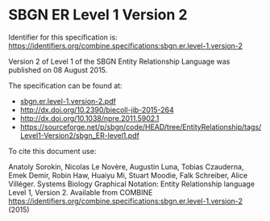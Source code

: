 # SBGN ER Level 1 Version 2
Identifier for this specification is: https://identifiers.org/combine.specifications:sbgn.er.level-1.version-2

Version 2 of Level 1 of the SBGN Entity Relationship Language was published on 08 August 2015.

The specification can be found at:

* [sbgn.er.level-1.version-2.pdf](https://raw.githubusercontent.com/combine-org/combine-specifications/main/specifications/files/sbgn.er.level-1.version-2.pdf)
* http://dx.doi.org/10.2390/biecoll-jib-2015-264
* http://dx.doi.org/10.1038/npre.2011.5902.1
* https://sourceforge.net/p/sbgn/code/HEAD/tree/EntityRelationship/tags/Level1-Version2/sbgn_ER-level1.pdf

To cite this document use:

Anatoly Sorokin, Nicolas Le Novère, Augustin Luna, Tobias Czauderna, Emek Demir, Robin Haw, Huaiyu Mi, Stuart Moodie, Falk Schreiber, Alice Villéger. Systems Biology Graphical Notation: Entity Relationship language Level 1, Version 2. Available from COMBINE https://identifiers.org/combine.specifications:sbgn.er.level-1.version-2 (2015)